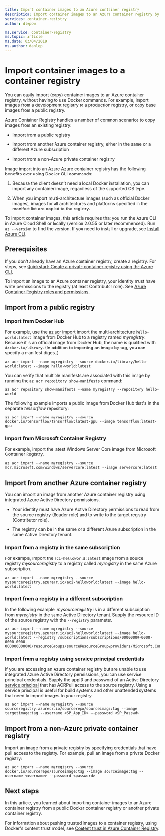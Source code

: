 ```yaml
---
title: Import container images to an Azure container registry 
description: Import container images to an Azure container registry by using Azure APIs, without needing to run Docker commands.
services: container-registry
author: dlepow

ms.service: container-registry
ms.topic: article
ms.date: 02/04/2019
ms.author: danlep
---
```


# Import container images to a container registry

You can easily import (copy) container images to an Azure container registry, without having to use Docker commands. For example, import images from a development registry to a production registry, or copy base images from a public registry.

Azure Container Registry handles a number of common scenarios to copy images from an existing registry:

* Import from a public registry

* Import from another Azure container registry, either in the same or a different Azure subscription

* Import from a non-Azure private container registry

Image import into an Azure Azure container registry has the following benefits over using Docker CLI commands:
 
1. Because the client doesn’t need a local Docker installation, you can import any container image, regardless of the supported OS type. 

2. When you import multi-architecture images (such as official Docker images), images for all architectures and platforms specified in the manifest list are copied to the registry.

To import container images, this article requires that you run the Azure CLI in Azure Cloud Shell or locally (version 2.0.55 or later recommended). Run `az --version` to find the version. If you need to install or upgrade, see [Install Azure CLI][azure-cli].

## Prerequisites

If you don't already have an Azure container registry, create a registry. For steps, see [Quickstart: Create a private container registry using the Azure CLI](container-registry-get-started-azure-cli.md).

To import an image to an Azure container registry, your identity must have write permissions to the registry (at least Contributor role). See [Azure Container Registry roles and permissions](container-registry-roles.md). 

## Import from a public registry

### Import from Docker Hub

For example, use the [az acr import][az-acr-import] import the multi-architecture `hello-world:latest` image from Docker Hub to a registry named *myregistry*. Because it is an official image from Docker Hub, the name is qualified with `docker.io/library`. (In addition to importing an image by tag, you can specify a manifest digest.)
 
```azurecli
az acr import --name myregistry --source docker.io/library/hello-world:latest --image hello-world:latest
```

You can verify that multiple manifests are associated with this image by running the `az acr repository show-manifests` command:

```azurecli
az acr repository show-manifests --name myregistry --repository hello-world
```

The following example imports a public image from Docker Hub that's in the separate *tensorflow* repository:

```azurecli
az acr import --name myregistry --source docker.io/tensorflow/tensorflow:latest-gpu --image tensorflow:latest-gpu
```

### Import from Microsoft Container Registry

For example, import the latest Windows Server Core image from Microsoft Container Registry.

```azurecli
az acr import --name myregistry --source mcr.microsoft.com/windows/servercore:latest --image servercore:latest
```

## Import from another Azure container registry

You can import an image from another Azure container registry using integrated Azure Active Directory permissions.

* Your identity must have Azure Active Directory permissions to read from the source registry (Reader role) and to write to the target registry (Contributor role).

* The registry can be in the same or a different Azure subscription in the same Active Directory tenant.

### Import from a registry in the same subscription

For example, import the `aci-helloworld:latest` image from a source registry *mysourceregistry* to a registry called *myregistry* in the same Azure subscription.

```azurecli
az acr import --name myregistry --source mysourceregistry.azurecr.io/aci-helloworld:latest --image hello-world:latest
```

### Import from a registry in a different subscription

In the following example, *mysourceregistry* is in a different subscription from *myregistry* in the same Active Directory tenant. Supply the resource ID of the source registry with the `--registry` parameter.
 
```azurecli
az acr import --name myregistry --source mysourceregistry.azurecr.io/aci-helloworld:latest --image hello-world:latest --registry /subscriptions/subscriptions/00000000-0000-0000-0000-000000000000/resourceGroups/sourceResourceGroup/providers/Microsoft.ContainerRegistry/registries/mysourceregistry
```

### Import from a registry using service principal credentials

If you are accessing an Azure container registry but are unable to use integrated Azure Active Directory permissions, you can use service principal credentials. Supply the appID and password of an Active Directory [service principal](container-registry-auth-service-principal.md) that has ACRPull access to the source registry. Using a service principal is useful for build systems and other unattended systems that need to import images to your registry.

```azurecli
az acr import --name myregistry --source sourceregistry.azurecr.io/sourcerepo/sourceimage:tag --image targetimage:tag --username <SP_App_ID> –-password <SP_Passwd>
```

## Import from a non-Azure private container registry

Import an image from a private registry by specifying credentials that have pull access to the registry. For example, pull an image from a private Docker registry: 

```azurecli
az acr import --name myregistry --source docker.io/sourcerepo/sourceimage:tag --image sourceimage:tag --username <username> --password <password>
```

## Next steps

In this article, you learned about importing container images to an Azure container registry from a public Docker container registry or another private container registry. 

For information about pushing trusted images to a container registry, using Docker's content trust model, see [Content trust in Azure Container Registry](container-registry-content-trust.md). 

<!-- LINKS - Internal -->
[az-login]: /cli/azure/reference-index#az-login
[az-acr-import]: /cli/azure/acr#az-acr-import
[azure-cli]: /cli/azure/install-azure-cli